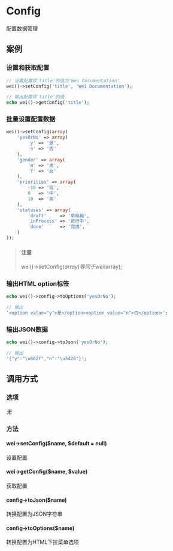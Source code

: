 Config
======

配置数据管理

案例
----

### 设置和获取配置

```php
// 设置配置项'title'的值为'Wei Documentation'
wei()->setConfig('title', 'Wei Documentation');

// 输出配置项'title'的值
echo wei()->getConfig('title');
```

### 批量设置配置数据

```php
wei()->setConfig(array(
	'yesOrNo' => array(
        'y' => '是',
        'n' => '否'
    ),
    'gender' => array(
        'm' => '男',
        'f' => '女'
    ),
    'priorities' => array(
    	-10 => '低',
    	0 	=> '中',
    	10 	=> '高'
    ),
	'statuses' => array(
		'draft' 	=> '草稿箱',
		'inProcess'	=> '进行中',
		'done' 		=> '完成',
	)
));
```

> #### 注意
> 
> wei()->setConfig($array) 等同于 wei($array);

### 输出HTML option标签

```php
echo wei()->config->toOptions('yesOrNo');

// 输出
'<option value="y">是</option><option value="n">否</option>';
```

### 输出JSON数据

```php
echo wei()->config->toJson('yesOrNo');

// 输出
'{"y":"\u662f","n":"\u5426"}';
```

调用方式
--------

### 选项

*无*

### 方法

#### wei->setConfig($name, $default = null)
设置配置

#### wei->getConfig($name, $value)
获取配置

#### config->toJson($name)
转换配置为JSON字符串

#### config->toOptions($name)
转换配置为HTML下拉菜单选项
